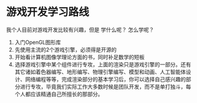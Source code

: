 # 游戏开发学习路线

我个人目前对游戏开发比较有兴趣，但是
学什么呢？
怎么学呢？

1. 入门OpenGL图形库
2. 先使用主流的2个游戏引擎，必须得是开源的
3. 开始看计算机图像学理论方面的书，同时补足数学的短板
4. 选择游戏引擎中某个组件进行专攻，上面的渲染只是游戏引擎的一部分。还有其它诸如着色器编写、地形编写、物理引擎编写、模型和动画、人工智能体设计、网络编程等等，完成渲染部分的基本学习后，你可以选择自己感兴趣的部分进行专攻，毕竟我们实际工作大多数时候是团队开发，而不是单打独斗，每个人都应该精通自己所擅长的那部分。


